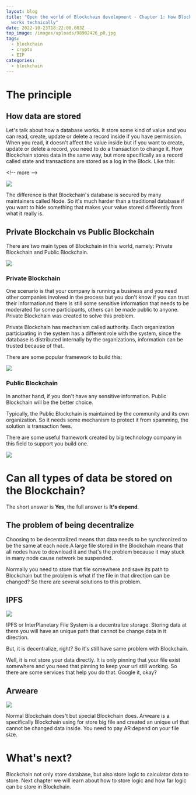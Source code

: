 ```yaml
---
layout: blog
title: "Open the world of Blockchain development - Chapter 1: How Blockchain
  works technically"
date: 2022-10-23T18:22:08.083Z
top_image: /images/uploads/98902426_p0.jpg
tags:
  - blockchain
  - crypto
  - EIP
categories:
  - blockchain
---
```

# The principle

## How data are stored

Let's talk about how a database works. It store some kind of value and you can read, create, update or delete a record inside if you have permission. When you read, it doesn't affect the value inside but if you want to create, update or delete a record, you need to do a transaction to change it. How Blockchain stores data in the same way, but more specifically as a record called state and transactions are stored as a log in the Block. Like this:

<﻿!-- more -->

![](https://ethereum.org/static/85d784391401f89209d3bcc51e0ea677/302a4/tx-block.png)

The difference is that Blockchain's database is secured by many maintainers called Node. So it's much harder than a traditional database if you want to hide something that makes your value stored differently from what it really is.

## Private Blockchain vs Public Blockchain

T﻿here are two main types of Blockchain in this world, namely: Private Blockchain and Public Blockchain.

![](https://www.ifourtechnolab.com/pics/Public-blockchain-Private-blockchain.webp)

### Private Blockchain

One scenario is that your company is running a business and you need other companies involved in the process but you don't know if you can trust their information.nd there is still some sensitive information that needs to be moderated for some participants, others can be made public to anyone. Private Blockchain was created to solve this problem. 

Private Blockchain has mechanism called authority. Each organization participating in the system has a different role with the system, since the database is distributed internally by the organizations, information can be trusted because of that.

There are some popular framework to build this:

![](https://dreamzchain.com/wp-content/uploads/2019/04/blockchain-and-corda-4.jpg)

### P﻿ublic Blockchain

I﻿n another hand, if you don't have any sensitive information. Public Blockchain will be the better choice.

Typically, the Public Blockchain is maintained by the community and its own organization. So it needs some mechanism to protect it from spamming, the solution is transaction fees.

T﻿here are some useful framework created by big technology company in this field to support you build one.

![](https://sp-ao.shortpixel.ai/client/to_webp,q_glossy,ret_img/https://www.analyticsinsight.net/wp-content/uploads/2022/03/Terra-Cosmos-Avalanche-Polkadot-and-EverGrow-Coin-Altcoins-Lead-the-Crypto-Surge-in-March-2022-1440x564_c.jpg)

# Can all types of data be stored on the Blockchain?

T﻿he short answer is **Yes**, the full answer is **It's depend**.

## The problem of being decentralize

Choosing to be decentralized means that data needs to be synchronized to be the same at each node.A large file stored in the Blockchain means that all nodes have to download it and that's the problem because it may stuck in many node cause network be suspended.

Normally you need to store that file somewhere and save its path to Blockchain but the problem is what if the file in that direction can be changed? So there are several solutions to this problem.

## I﻿PFS

![](https://icommunity.io/wp-content/uploads/2020/08/IPFS.jpg)

I﻿PFS or InterPlanetary File System is a decentralize storage. Storing data at there you will have an unique path that cannot be change data in it direction.

B﻿ut, it is decentralize, right? So it's still have same problem with Blockchain.

W﻿ell, it is not store your data directly. It is only pinning that your file exist somewhere and you need that pinning to keep your url still working. So there are some services that help you do that. Google it, okay?

## A﻿rweare

![](https://img.capital.com/imgs/articles/1200x627x1/shutterstock_2016039677.jpg)

N﻿ormal Blockchain does't but special Blockchain does. Arweare is a specifically Blockchain using for store big file and created an unique url that cannot be changed data inside. You need to pay AR depend on your file size.

# W﻿hat's next?

 ﻿Blockchain not only store database, but also store logic to calculator data to store. Next chapter we will learn about how to store logic and how far logic can be store in Blockchain.